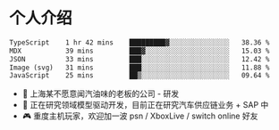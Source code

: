 # 个人介绍

<!--START_SECTION:waka-->

```txt
TypeScript    1 hr 42 mins    █████████▓░░░░░░░░░░░░░░░   38.36 %
MDX           39 mins         ███▓░░░░░░░░░░░░░░░░░░░░░   15.03 %
JSON          33 mins         ███░░░░░░░░░░░░░░░░░░░░░░   12.42 %
Image (svg)   31 mins         ███░░░░░░░░░░░░░░░░░░░░░░   11.88 %
JavaScript    25 mins         ██▒░░░░░░░░░░░░░░░░░░░░░░   09.64 %
```

<!--END_SECTION:waka-->

- 🔭 上海某不愿意闻汽油味的老板的公司 - 研发
- 🌱 正在研究领域模型驱动开发，目前正在研究汽车供应链业务 + SAP 中
- 🎮 重度主机玩家，欢迎加一波 psn / XboxLive / switch online 好友
